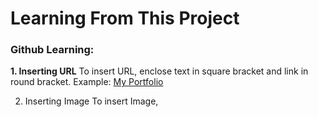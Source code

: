 <h1>Learning From This Project </h1>

<h3>Github Learning: </h3>

<b>1. Inserting URL</b>
   To insert URL, enclose text in square bracket and link in round bracket.
   Example: 
   [My Portfolio](www.google.com)

2. Inserting Image
   To insert Image, 
